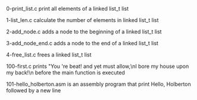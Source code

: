 0-print_list.c print all elements of a linked list_t list

1-list_len.c calculate the number of elements in linked list_t list

2-add_node.c adds a node to the beginning of a linked list_t list

3-add_node_end.c adds a node to the end of a linked list_t list

4-free_list.c frees a  linked list_t list

100-first.c prints "You 're beat! and yet must allow,\nI bore  my house upon my back!\n before the main function is executed

101-hello_holberton.asm is an assembly program that print Hello, Holberton followed by a new line

